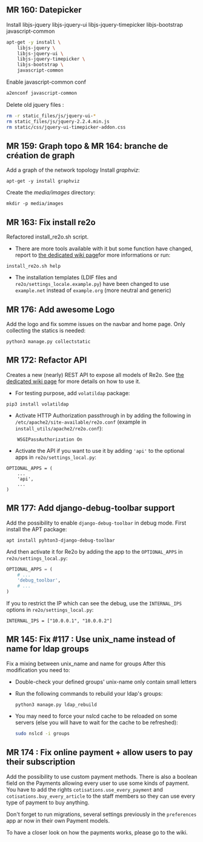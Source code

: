 ## MR 160: Datepicker

Install libjs-jquery libjs-jquery-ui libjs-jquery-timepicker libjs-bootstrap javascript-common
```bash
apt-get -y install \
    libjs-jquery \
    libjs-jquery-ui \
    libjs-jquery-timepicker \
    libjs-bootstrap \
    javascript-common
```
Enable javascript-common conf
```bash
a2enconf javascript-common
```

Delete old jquery files :
```bash
rm -r static_files/js/jquery-ui-*
rm static_files/js/jquery-2.2.4.min.js
rm static/css/jquery-ui-timepicker-addon.css
```


## MR 159: Graph topo & MR 164: branche de création de graph

Add a graph of the network topology
Install *graphviz*:
```
apt-get -y install graphviz
```
Create the *media/images* directory:
```
mkdir -p media/images
```


## MR 163: Fix install re2o

Refactored install_re2o.sh script.
* There are more tools available with it but some function have changed, report to [the dedicated wiki page](https://gitlab.federez.net/federez/re2o/wikis/User%20Documentation/Setup%20script)for more informations or run:
```
install_re2o.sh help
```

* The installation templates (LDIF files and `re2o/settings_locale.example.py`) have been changed to use `example.net` instead of `example.org` (more neutral and generic)



## MR 176: Add awesome Logo

Add the logo and fix somme issues on the navbar and home page. Only collecting the statics is needed:
```
python3 manage.py collectstatic
```


## MR 172: Refactor API

Creates a new (nearly) REST API to expose all models of Re2o. See [the dedicated wiki page](https://gitlab.federez.net/federez/re2o/wikis/API/Raw-Usage) for more details on how to use it.
* For testing purpose, add `volatildap` package:
```
pip3 install volatildap
```
* Activate HTTP Authorization passthrough in by adding the following in `/etc/apache2/site-available/re2o.conf` (example in `install_utils/apache2/re2o.conf`):
```
    WSGIPassAuthorization On
```
* Activate the API if you want to use it by adding `'api'` to the optional apps in `re2o/settings_local.py`:
```
OPTIONAL_APPS = (
    ...
    'api',
    ...
)
```


## MR 177: Add django-debug-toolbar support

Add the possibility to enable `django-debug-toolbar` in debug mode. First install the APT package:
```
apt install pyhton3-django-debug-toolbar
```
And then activate it for Re2o by adding the app to the `OPTIONAL_APPS` in `re2o/settings_local.py`:
```python
OPTIONAL_APPS = (
    # ...
    'debug_toolbar',
    # ...
)
```
If you to restrict the IP which can see the debug, use the `INTERNAL_IPS` options in `re2o/settings_local.py`:
```
INTERNAL_IPS = ["10.0.0.1", "10.0.0.2"]
```

## MR 145: Fix #117 : Use unix_name instead of name for ldap groups

Fix a mixing between unix_name and name for groups
After this modification you need to:
* Double-check your defined groups' unix-name only contain small letters 
* Run the following commands to rebuild your ldap's groups:
  ```shell
  python3 manage.py ldap_rebuild
  ```

* You may need to force your nslcd cache to be reloaded on some servers (else you will have to wait for the cache to be refreshed):
  ```bash
  sudo nslcd -i groups
  ```

## MR 174 : Fix online payment + allow users to pay their subscription

Add the possibility to use custom payment methods. There is also a boolean field on the 
Payments allowing every user to use some kinds of payment. You have to add the rights `cotisations.use_every_payment` and `cotisations.buy_every_article`
to the staff members so they can use every type of payment to buy anything.

Don't forget to run migrations, several settings previously in the `preferences` app ar now
in their own Payment models.

To have a closer look on how the payments works, please go to the wiki.
